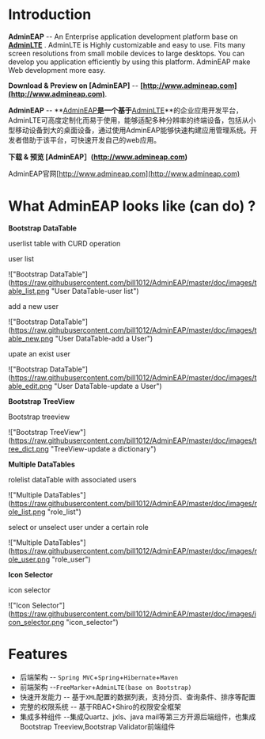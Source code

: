 Introduction
============

**AdminEAP** -- An Enterprise application development platform base on **[AdminLTE](https://github.com/almasaeed2010/AdminLTE)** . AdminLTE is Highly customizable and easy to use. Fits many screen resolutions from small mobile devices to large desktops. You can develop you application efficiently by using this platform. AdminEAP make Web development more easy.

**Download & Preview on [AdminEAP]** -- **[http://www.admineap.com](http://www.admineap.com)**.

**AdminEAP** -- **[AdminEAP](http://www.admineap.com)**是一个基于**[AdminLTE](https://github.com/almasaeed2010/AdminLTE)**的企业应用开发平台，AdminLTE可高度定制化而易于使用，能够适配多种分辨率的终端设备，包括从小型移动设备到大的桌面设备，通过使用AdminEAP能够快速构建应用管理系统。开发者借助于该平台，可快速开发自己的web应用。  

**下载 & 预览 [AdminEAP］(http://www.admineap.com)**　                               

AdminEAP官网[http://www.admineap.com](http://www.admineap.com)


What AdminEAP looks like (can do) ?
===========

**Bootstrap DataTable**

userlist table with CURD operation 

user list

!["Bootstrap DataTable"] (https://raw.githubusercontent.com/bill1012/AdminEAP/master/doc/images/table_list.png "User DataTable-user list")

add a new user

!["Bootstrap DataTable"] (https://raw.githubusercontent.com/bill1012/AdminEAP/master/doc/images/table_new.png "User DataTable-add a User")

upate an exist user

!["Bootstrap DataTable"] (https://raw.githubusercontent.com/bill1012/AdminEAP/master/doc/images/table_edit.png "User DataTable-update a User")


**Bootstrap TreeView**

Bootstrap treeview

!["Bootstrap TreeView"] (https://raw.githubusercontent.com/bill1012/AdminEAP/master/doc/images/tree_dict.png "TreeView-update a dictionary")

**Multiple DataTables**

rolelist dataTable with associated  users

!["Multiple DataTables"] (https://raw.githubusercontent.com/bill1012/AdminEAP/master/doc/images/role_list.png "role_list")

select or unselect user under a certain role

!["Multiple DataTables"] (https://raw.githubusercontent.com/bill1012/AdminEAP/master/doc/images/role_user.png "role_user")

**Icon Selector**

icon selector

!["Icon Selector"] (https://raw.githubusercontent.com/bill1012/AdminEAP/master/doc/images/icon_selector.png "icon_selector")


Features
===========
- 后端架构 -- ```Spring MVC```+```Spring```+```Hibernate```+```Maven```
- 前端架构 --```FreeMarker```+```AdminLTE(base on Bootstrap)```
- 快速开发能力 -- 基于```XML```配置的数据列表，支持分页、查询条件、排序等配置
- 完整的权限系统 -- 基于RBAC+Shiro的权限安全框架
- 集成多种组件 --集成Quartz、jxls、java mail等第三方开源后端组件，也集成Bootstrap Treeview,Bootstrap Validator前端组件

